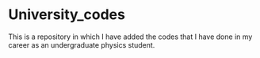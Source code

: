 # University_codes
This is a repository in which I have added the codes that I have done in my career as an undergraduate physics student.

